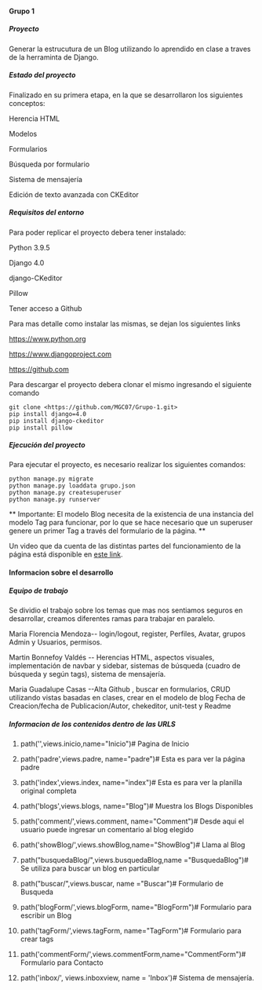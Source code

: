 #### Grupo 1

##### Proyecto

Generar la estrucutura de un Blog utilizando lo aprendido en clase a traves de la herraminta de Django.

##### Estado del proyecto

Finalizado en su primera etapa, en la que se desarrollaron los siguientes conceptos:

Herencia HTML

Modelos

Formularios

Búsqueda por formulario

Sistema de mensajería

Edición de texto avanzada con CKEditor


##### Requisitos del entorno

Para poder replicar el proyecto debera tener instalado:

Python 3.9.5

Django 4.0

django-CKeditor

Pillow

Tener acceso a Github

Para mas detalle como instalar las mismas, se dejan los siguientes links


<https://www.python.org>

<https://www.djangoproject.com>

<https://github.com>


Para descargar el proyecto debera clonar el mismo ingresando el siguiente comando

```
git clone <https://github.com/MGC07/Grupo-1.git>
pip install django=4.0
pip install django-ckeditor
pip install pillow
```

##### Ejecución del proyecto

Para ejecutar el proyecto, es necesario realizar los siguientes comandos:

```
python manage.py migrate
python manage.py loaddata grupo.json
python manage.py createsuperuser
python manage.py runserver
```
** Importante: El modelo Blog necesita de la existencia de una instancia del modelo Tag para funcionar, por lo que se hace necesario que un superuser genere un primer Tag a través del formulario de la página. **

Un video que da cuenta de las distintas partes del funcionamiento de la página está disponible en [este link](https://drive.google.com/file/d/1JwGMh3I2OV3Akif0GS9iqV8_JWf0S3cq/view).


#### Informacion sobre el desarrollo

##### Equipo de trabajo

Se dividio el trabajo sobre los temas que mas nos sentiamos seguros en desarrollar, creamos diferentes ramas para trabajar en paralelo.

Maria Florencia Mendoza-- login/logout, register, Perfiles, Avatar, grupos Admin y Usuarios, permisos.

Martin Bonnefoy Valdés -- Herencias HTML, aspectos visuales, implementación de navbar y sidebar, sistemas de búsqueda (cuadro de búsqueda y según tags), sistema de mensajería.

Maria Guadalupe Casas --Alta Github , buscar en formularios, CRUD utilizando vistas basadas en clases, crear en el modelo de blog Fecha de Creacion/fecha de Publicacion/Autor, chekeditor, unit-test  y Readme

##### Informacion de los contenidos dentro de las URLS

1. path('',views.inicio,name="Inicio")# Pagina de Inicio

2. path('padre',views.padre, name="padre")# Esta es para ver la página padre

3. path('index',views.index, name="index")# Esta es para ver la planilla original completa

4. path('blogs',views.blogs, name="Blog")# Muestra los Blogs Disponibles

5. path('comment/<id>',views.comment, name="Comment")# Desde aqui el usuario puede ingresar un comentario al blog elegido

6. path('showBlog/<id>',views.showBlog,name="ShowBlog")# Llama al Blog

7. path("busquedaBlog/",views.busquedaBlog,name ="BusquedaBlog")# Se utiliza para buscar un blog en particular

8. path("buscar/",views.buscar, name ="Buscar")# Formulario de Busqueda

9. path('blogForm/',views.blogForm, name="BlogForm")# Formulario para escribir un Blog

10. path('tagForm/',views.tagForm, name="TagForm")# Formulario para crear tags

11. path('commentForm/',views.commentForm,name="CommentForm")# Formulario para Contacto
  
12. path('inbox/', views.inboxview, name = 'Inbox')# Sistema de mensajería.
